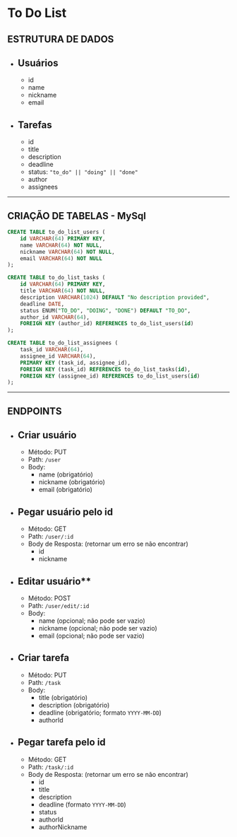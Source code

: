 # To Do List

## ESTRUTURA DE DADOS  
  
* ## Usuários
  * id
  * name
  * nickname 
  * email

* ## Tarefas 
  * id
  * title
  * description
  * deadline
  * status: `"to_do" || "doing" || "done"`
  * author 
  * assignees
   
---

## CRIAÇÃO DE TABELAS - MySql

```sql
CREATE TABLE to_do_list_users (
    id VARCHAR(64) PRIMARY KEY,
    name VARCHAR(64) NOT NULL,
    nickname VARCHAR(64) NOT NULL,
    email VARCHAR(64) NOT NULL
);
```
```sql
CREATE TABLE to_do_list_tasks (
    id VARCHAR(64) PRIMARY KEY,
    title VARCHAR(64) NOT NULL,
    description VARCHAR(1024) DEFAULT "No description provided",
    deadline DATE,
    status ENUM("TO_DO", "DOING", "DONE") DEFAULT "TO_DO",
    author_id VARCHAR(64),
    FOREIGN KEY (author_id) REFERENCES to_do_list_users(id)
);
```
```sql
CREATE TABLE to_do_list_assignees (
    task_id VARCHAR(64),
    assignee_id VARCHAR(64),
    PRIMARY KEY (task_id, assignee_id),
    FOREIGN KEY (task_id) REFERENCES to_do_list_tasks(id),
    FOREIGN KEY (assignee_id) REFERENCES to_do_list_users(id)
);
```
---

## ENDPOINTS 

* ## Criar usuário
  * Método: PUT
  * Path: `/user`
  * Body:
    * name (obrigatório)
    * nickname (obrigatório)
    * email (obrigatório)

* ## Pegar usuário pelo id
  * Método: GET
  * Path: `/user/:id`
  * Body de Resposta: (retornar um erro se não encontrar)
    * id
    * nickname


* ## Editar usuário**
  * Método: POST
  * Path: `/user/edit/:id`
  * Body:
    * name (opcional; não pode ser vazio)
    * nickname (opcional; não pode ser vazio)
    * email (opcional; não pode ser vazio)


* ## Criar tarefa
  * Método: PUT
  * Path: `/task`
  * Body:
    * title (obrigatório)
    * description (obrigatório)
    * deadline (obrigatório; formato `YYYY-MM-DD`)
    * authorId

* ## Pegar tarefa pelo id
  * Método: GET
  * Path: `/task/:id`
  * Body de Resposta: (retornar um erro se não encontrar)
    * id
    * title 
    * description
    * deadline (formato `YYYY-MM-DD`)
    * status
    * authorId
    * authorNickname